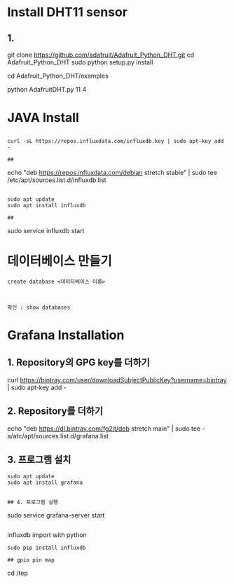 # Install DHT11 sensor

## 1.

git clone https://github.com/adafruit/Adafruit_Python_DHT.git
cd Adafruit_Python_DHT
sudo python setup.py install

cd Adafruit_Python_DHT/examples

python AdafruitDHT.py 11 4

# JAVA Install
 


##
```
curl -sL https://repos.influxdata.com/influxdb.key | sudo apt-key add -

##
```
echo "deb https://repos.influxdata.com/debian stretch stable" | sudo tee /etc/apt/sources.list.d/influxdb.list 

##
```
sudo apt update
sudo apt install influxdb

##
```
sudo service influxdb start



# 데이터베이스 만들기
```
create database <데이터베이스 이름>



확인 : show databases

```

# Grafana Installation

## 1. Repository의 GPG key를 더하기


curl https://bintray.com/user/downloadSubjectPublicKey?username=bintray | sudo apt-key add -

## 2. Repository를 더하기


echo "deb https://dl.bintray.com/fg2it/deb stretch main" | sudo tee -a/atc/apt/sources.list.d/grafana.list


## 3. 프로그램 설치
```
sudo apt update
sudo apt install grafana


## 4. 프로그램 실행
```
sudo service grafana-server start
```

```
influxdb import with python

```
sudo pip install influxdb

## gpio pin map
```

cd /tep

